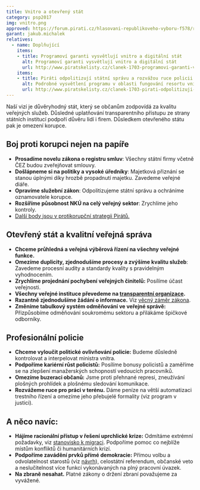 ```yaml
---
title: Vnitro a otevřený stát
category: psp2017
img: vnitro.png
approved: https://forum.pirati.cz/hlasovani-republikoveho-vyboru-f578/rv-24-2017-program-2017-ministerstvo-vnitra-r-h-1-k-t36875-10.html
garant: jakub.michalek
relatives:
  - name: Doplňující
    items:
    - title: Programoví garanti vysvětlují vnitro a digitální stát
      alt: Programoví garanti vysvětlují vnitro a digitální stát
      url: http://www.piratskelisty.cz/clanek-1703-programovi-garanti-vysvetluji-vnitro-a-otevreny-stat
    items:
    - title: Piráti odpolitizují státní správu a rozvážou ruce policii
      alt: Podrobné vysvětlení programu v oblasti fungování resortu vnitra
      url: http://www.piratskelisty.cz/clanek-1703-pirati-odpolitizuji-statni-spravu-a-rozvazou-ruce-policii
---
```


Naší vizí je důvěryhodný stát, který se občanům zodpovídá za kvalitu veřejných
služeb. Důsledné uplatňování transparentního přístupu ze strany státních institucí
podpoří důvěru lidí i firem. Důsledkem otevřeného státu pak je omezení korupce.

## Boj proti korupci nejen na papíře

* **Prosadíme novelu zákona o registru smluv**: Všechny státní firmy včetně
  ČEZ budou zveřejňovat smlouvy.
* **Došlápneme si na politiky a vysoké úředníky**: Majetková přiznání se
  stanou úplnými díky hrozbě propadnutí majetku. Zavedeme veřejné diáře.
* **Opravíme služební zákon**: Odpolitizujeme státní správu a ochráníme
  oznamovatele korupce.
* **Rozšíříme působnost NKÚ na celý veřejný sektor**: Zrychlíme jeho kontroly.
* [Další body jsou v protikorupční strategii Pirátů.](https://wiki.pirati.cz/navrhy/program/protikorupcni-strategie)

## Otevřený stát a kvalitní veřejná správa

* **Chceme průhledná a veřejná výběrová řízení na všechny veřejné funkce.**
* **Omezíme duplicity, zjednodušíme procesy a zvýšíme kvalitu služeb**: Zavedeme procesní audity a standardy kvality s pravidelným vyhodnocením.
* **Zrychlíme projednání pochybení veřejných činitelů:** Posílíme účast veřejnosti.
* **Všechny veřejné instituce převedeme na [transparentní organizace](https://www.pirati.cz/program/dlouhodoby/transparentni-organizace/).**
* **Razantně zjednodušíme žádání o informace.** Viz [věcný záměr zákona](https://docs.google.com/document/d/1eGgFLuNHWKcQEYOSmS55k7yB2vyoL22ynR7_R3ZFh_E/edit).
* **Změníme tabulkový systém odměňování ve veřejné správě:** Přizpůsobíme odměňování soukromému sektoru a přilákáme špičkové odborníky.

## Profesionální policie

* **Chceme vyloučit politické ovlivňování policie:** Budeme důsledně kontrolovat a interpelovat ministra vnitra.
* **Podpoříme kariérní růst policistů:** Posílíme bonusy policistů a zaměříme se na zlepšení manažerských schopností vedoucích pracovníků.
* **Omezíme buzeraci občanů:** Jsme proti přehnané represi, zneužívání
  plošných prohlídek a plošnému sledování komunikace.
* **Rozvážeme ruce pro práci v terénu.** Dáme peníze na větší automatizaci
  trestního řízení a omezíme jeho přebujelé formality (viz program v justici).

## A něco navíc:

* **Hájíme racionální přístup v řešení uprchlické krize:** Odmítáme extrémní
  požadavky, viz [stanovisko k migraci](https://wiki.pirati.cz/stanoviska/piratske_stanovisko_k_vlne_uprchliku_-_jednotne_azylove_rizeni_v_evrope_plan_na_integraci_uprchliku_v_cesku). Podpoříme pomoc co nejblíže místům
  konfliktů či humanitárních krizí.
* **Podpoříme zavádění prvků přímé demokracie:** Přímou volbu a
  odvolatelnost starostů (viz [návrh](https://docs.google.com/document/d/1tFVeeT99wdTpdO4rdN8lgygOzaW7f1mC4FXqOvCKKl0/edit?usp=sharing)), celostátní referendum, občanské veto a
  neslučitelnost více funkcí vykonávaných na plný pracovní úvazek.
* **Na zbraně nesahat.** Platné zákony o držení zbraní považujeme za vyvážené.
